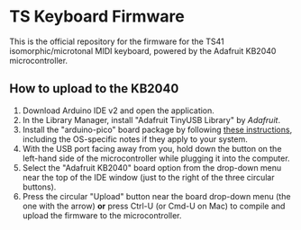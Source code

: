 # TS Keyboard Firmware
This is the official repository for the firmware for the TS41 isomorphic/microtonal MIDI keyboard, powered by the Adafruit KB2040 microcontroller.

## How to upload to the KB2040
1. Download Arduino IDE v2 and open the application.
2. In the Library Manager, install "Adafruit TinyUSB Library" by *Adafruit*.
3. Install the "arduino-pico" board package by following [these instructions](https://github.com/earlephilhower/arduino-pico#installing-via-arduino-boards-manager), including the OS-specific notes if they apply to your system.
4. With the USB port facing away from you, hold down the button on the left-hand side of the microcontroller while plugging it into the computer.
5. Select the "Adafruit KB2040" board option from the drop-down menu near the top of the IDE window (just to the right of the three circular buttons).
6. Press the circular "Upload" button near the board drop-down menu (the one with the arrow) **or** press Ctrl-U (or Cmd-U on Mac) to compile and upload the firmware to the microcontroller.
